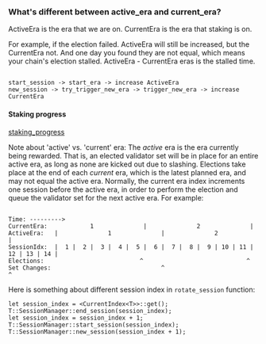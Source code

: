 ### What's different between active_era and current_era?

ActiveEra is the era that we are on.
CurrentEra is the era that staking is on.

For example, if the election failed. ActiveEra will still be increased, but the CurrentEra not. And one day you found they are not equal, which means your chain's election stalled. ActiveEra - CurrentEra eras is the stalled time.

```

start_session -> start_era -> increase ActiveEra
new_session -> try_trigger_new_era -> trigger_new_era -> increase CurrentEra

```

#### Staking progress

[staking_progress](https://github.com/paritytech/substrate-api-sidecar/blob/8906816/src/controllers/pallets/PalletsStakingProgressController.ts#L61L75)

Note about 'active' vs. 'current' era: The _active_ era is the era currently being rewarded.
That is, an elected validator set will be in place for an entire active era, as long as none
are kicked out due to slashing. Elections take place at the end of each _current_ era, which
is the latest planned era, and may not equal the active era. Normally, the current era index
increments one session before the active era, in order to perform the election and queue the
validator set for the next active era. For example:

```

Time: --------->
CurrentEra:            1              |              2              |
ActiveEra:   |              1              |              2              |
SessionIdx:  |  1 |  2 |  3 |  4 |  5 |  6 |  7 |  8 |  9 | 10 | 11 | 12 | 13 | 14 |
Elections:                           ^                             ^
Set Changes:                               ^                             ^

```

Here is something about different session index in `rotate_session` function:

```
let session_index = <CurrentIndex<T>>::get();
T::SessionManager::end_session(session_index);
let session_index = session_index + 1;
T::SessionManager::start_session(session_index);
T::SessionManager::new_session(session_index + 1);

```